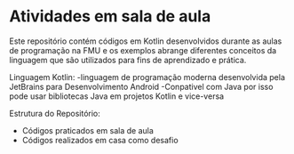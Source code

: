 # Atividades em sala de aula
Este repositório contém códigos em Kotlin desenvolvidos durante as aulas de programação na FMU e  os exemplos abrange diferentes conceitos da linguagem que são utilizados para fins de aprendizado e prática.

Linguagem Kotlin:
-linguagem de programação moderna desenvolvida pela JetBrains para Desenvolvimento Android
-Conpativel com Java por isso pode usar bibliotecas Java em projetos Kotlin e vice-versa

Estrutura do Repositório:
- Códigos praticados em sala de aula
- Códigos realizados em casa como desafio
